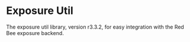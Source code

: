 # Exposure Util

The exposure util library, version r3.3.2, for easy integration with the Red Bee exposure backend.